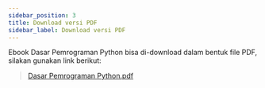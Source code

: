 ```yaml
---
sidebar_position: 3
title: Download versi PDF
sidebar_label: Download versi PDF
---
```


Ebook Dasar Pemrograman Python bisa di-download dalam bentuk file PDF, silakan gunakan link berikut:

> [Dasar Pemrograman Python.pdf](https://github.com/novalagung/dasarpemrogramanpython/raw/ebooks/dasarpemrogramanpython.pdf?v=beta1.20231011)
